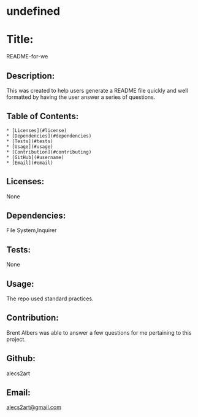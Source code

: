 # undefined

  # Title:
  README-for-we

  ## Description:
  This was created to help users generate a README file quickly and well formatted by having the user answer a series of questions.

  ## Table of Contents:
    * [Licenses](#license)
    * [Dependencies](#dependencies)
    * [Tests](#tests)
    * [Usage](#usage)
    * [Contribution](#contributing)
    * [GitHub](#username)
    * [Email](#email)
  
  ## Licenses:
  None

  ## Dependencies:
  File System,Inquirer

  ## Tests:
  None

  ## Usage:
  The repo used standard practices.

  ## Contribution:
  Brent Albers was able to answer a few questions for me pertaining to this project.

  ## Github:
  alecs2art

  ## Email:
  alecs2art@gmail.com
  